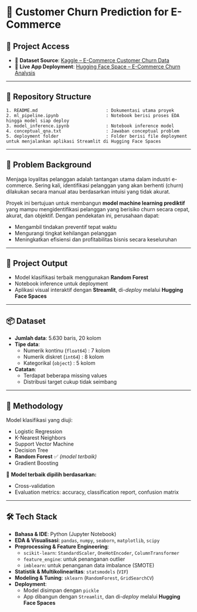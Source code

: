 # 🛒 Customer Churn Prediction for E-Commerce

## 🔗 Project Access

- 📂 **Dataset Source**: [Kaggle – E-Commerce Customer Churn Data](https://www.kaggle.com/datasets/upam22/ecommerce-customer-churn-data/data)  
- 🚀 **Live App Deployment**: [Hugging Face Space – E-Commerce Churn Analysis](https://huggingface.co/spaces/canakael/ecommerce-churn-analysis)

---

## 📁 Repository Structure

```
1. README.md                          : Dokumentasi utama proyek
2. ml_pipeline.ipynb                  : Notebook berisi proses EDA hingga model siap deploy
3. model_inference.ipynb              : Notebook inference model
4. conceptual_qna.txt                 : Jawaban conceptual problem
5. deployment folder                  : Folder berisi file deployment untuk menjalankan aplikasi Streamlit di Hugging Face Spaces
```


---

## 🌿 Problem Background

Menjaga loyalitas pelanggan adalah tantangan utama dalam industri e-commerce. Sering kali, identifikasi pelanggan yang akan berhenti (churn) dilakukan secara manual atau berdasarkan intuisi yang tidak akurat.

Proyek ini bertujuan untuk membangun **model machine learning prediktif** yang mampu mengidentifikasi pelanggan yang berisiko churn secara cepat, akurat, dan objektif. Dengan pendekatan ini, perusahaan dapat:
- Mengambil tindakan preventif tepat waktu
- Mengurangi tingkat kehilangan pelanggan
- Meningkatkan efisiensi dan profitabilitas bisnis secara keseluruhan

---

## 🎯 Project Output

- Model klasifikasi terbaik menggunakan **Random Forest**
- Notebook inference untuk deployment
- Aplikasi visual interaktif dengan **Streamlit**, di-*deploy* melalui **Hugging Face Spaces**

---

## 📦 Dataset

- **Jumlah data**: 5.630 baris, 20 kolom
- **Tipe data**:
  - Numerik kontinu (`float64`) : 7 kolom  
  - Numerik diskret (`int64`)   : 8 kolom  
  - Kategorikal (`object`)      : 5 kolom
- **Catatan**:
  - Terdapat beberapa missing values
  - Distribusi target cukup tidak seimbang

---

## 🔧 Methodology

Model klasifikasi yang diuji:

- Logistic Regression  
- K-Nearest Neighbors  
- Support Vector Machine  
- Decision Tree  
- **Random Forest** ✅ *(model terbaik)*  
- Gradient Boosting

📌 **Model terbaik dipilih berdasarkan:**
- Cross-validation
- Evaluation metrics: accuracy, classification report, confusion matrix

---

## 🛠️ Tech Stack

- **Bahasa & IDE**: Python (Jupyter Notebook)  
- **EDA & Visualisasi**: `pandas`, `numpy`, `seaborn`, `matplotlib`, `scipy`
- **Preprocessing & Feature Engineering**:  
  - `scikit-learn`: `StandardScaler`, `OneHotEncoder`, `ColumnTransformer`  
  - `feature_engine`: untuk penanganan outlier  
  - `imblearn`: untuk penanganan data imbalance (SMOTE)
- **Statistik & Multikolinearitas**: `statsmodels` (`VIF`)
- **Modeling & Tuning**: `sklearn` (`RandomForest`, `GridSearchCV`)
- **Deployment**:  
  - Model disimpan dengan `pickle`  
  - App dibangun dengan `Streamlit`, dan di-*deploy* melalui **Hugging Face Spaces**
